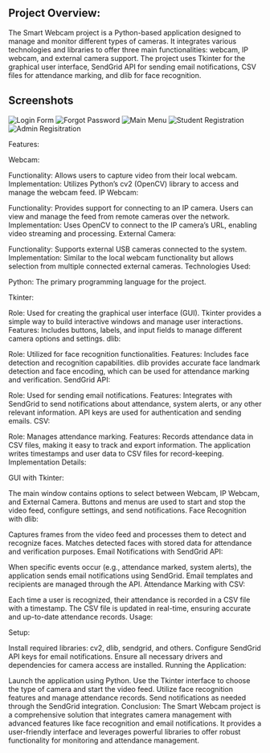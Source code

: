 ## Project Overview:
The Smart Webcam project is a Python-based application designed to manage and monitor different types of cameras. It integrates various technologies and libraries to offer three main functionalities: webcam, IP webcam, and external camera support. The project uses Tkinter for the graphical user interface, SendGrid API for sending email notifications, CSV files for attendance marking, and dlib for face recognition.

## Screenshots

![Login Form](Screenshots/Login.png)
![Forgot Password](Screenshots/ForgotPassword.png)
![Main Menu](Screenshots/MainMenu.png)
![Student Registration](Screenshots/Student.png)
![Admin Regisitration](Screenshots/Admin.png)


Features:

Webcam:

Functionality: Allows users to capture video from their local webcam.
Implementation: Utilizes Python’s cv2 (OpenCV) library to access and manage the webcam feed.
IP Webcam:

Functionality: Provides support for connecting to an IP camera. Users can view and manage the feed from remote cameras over the network.
Implementation: Uses OpenCV to connect to the IP camera’s URL, enabling video streaming and processing.
External Camera:

Functionality: Supports external USB cameras connected to the system.
Implementation: Similar to the local webcam functionality but allows selection from multiple connected external cameras.
Technologies Used:

Python: The primary programming language for the project.

Tkinter:

Role: Used for creating the graphical user interface (GUI). Tkinter provides a simple way to build interactive windows and manage user interactions.
Features: Includes buttons, labels, and input fields to manage different camera options and settings.
dlib:

Role: Utilized for face recognition functionalities.
Features: Includes face detection and recognition capabilities. dlib provides accurate face landmark detection and face encoding, which can be used for attendance marking and verification.
SendGrid API:

Role: Used for sending email notifications.
Features: Integrates with SendGrid to send notifications about attendance, system alerts, or any other relevant information. API keys are used for authentication and sending emails.
CSV:

Role: Manages attendance marking.
Features: Records attendance data in CSV files, making it easy to track and export information. The application writes timestamps and user data to CSV files for record-keeping.
Implementation Details:

GUI with Tkinter:

The main window contains options to select between Webcam, IP Webcam, and External Camera.
Buttons and menus are used to start and stop the video feed, configure settings, and send notifications.
Face Recognition with dlib:

Captures frames from the video feed and processes them to detect and recognize faces.
Matches detected faces with stored data for attendance and verification purposes.
Email Notifications with SendGrid API:

When specific events occur (e.g., attendance marked, system alerts), the application sends email notifications using SendGrid.
Email templates and recipients are managed through the API.
Attendance Marking with CSV:

Each time a user is recognized, their attendance is recorded in a CSV file with a timestamp.
The CSV file is updated in real-time, ensuring accurate and up-to-date attendance records.
Usage:

Setup:

Install required libraries: cv2, dlib, sendgrid, and others.
Configure SendGrid API keys for email notifications.
Ensure all necessary drivers and dependencies for camera access are installed.
Running the Application:

Launch the application using Python.
Use the Tkinter interface to choose the type of camera and start the video feed.
Utilize face recognition features and manage attendance records.
Send notifications as needed through the SendGrid integration.
Conclusion:
The Smart Webcam project is a comprehensive solution that integrates camera management with advanced features like face recognition and email notifications. It provides a user-friendly interface and leverages powerful libraries to offer robust functionality for monitoring and attendance management.

